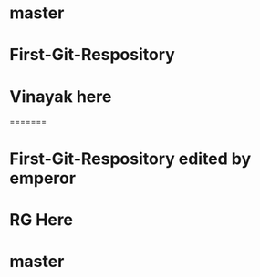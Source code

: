 # master
# First-Git-Respository
# Vinayak here
=======
# First-Git-Respository edited by emperor

# RG Here
# master
